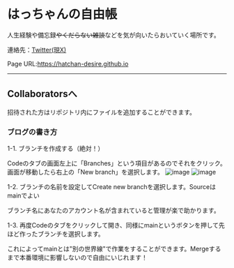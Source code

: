 # はっちゃんの自由帳

人生経験や備忘録~~やくだらない雑談~~などを気が向いたらおいていく場所です。

連絡先：[Twitter(現X)](https://x.com/obukun_quality?s=20)

Page URL:<https://hatchan-desire.github.io>

***

## Collaboratorsへ

招待された方はリポジトリ内にファイルを追加することができます。

### ブログの書き方

1-1. ブランチを作成する（絶対！）

  Codeのタブの画面左上に「Branches」という項目があるのでそれをクリック。画面が移動したら右上の「New branch」を選択します。
  ![image](https://github.com/Hatchan-Desire/Hatchan-Desire.github.io/assets/75426954/8262fda0-974a-42cf-8a6c-f0c9275a2aa7)
  ![image](https://github.com/Hatchan-Desire/Hatchan-Desire.github.io/assets/75426954/abd94d4a-ae86-4414-a285-2857ae15572b)

1-2. ブランチの名前を設定してCreate new branchを選択します。Sourceはmainでよい

  ブランチ名にあなたのアカウント名が含まれていると管理が楽で助かります。
  
1-3. 再度Codeのタブをクリックして開き、同様にmainというボタンを押して先ほど作ったブランチを選択します。

  これによってmainとは"別の世界線"で作業をすることができます。Mergeするまで本番環境に影響しないので自由にいじれます！

